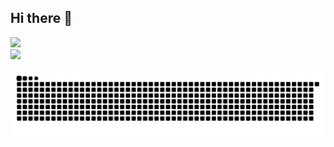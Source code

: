 ## Hi there 👋

<!--
**PaodeFeijao/PaodeFeijao** is a ✨ _special_ ✨ repository because its `README.md` (this file) appears on your GitHub profile.

Here are some ideas to get you started:

- 🔭 I’m currently working on ...
- 🌱 I’m currently learning ...
- 👯 I’m looking to collaborate on ...
- 🤔 I’m looking for help with ...
- 💬 Ask me about ...
- 📫 How to reach me: ...
- 😄 Pronouns: ...
- ⚡ Fun fact: ...
-->

<div>
<a href="https://github.com/PaodeFeijao">
<img loading="lazy" height="180em" src="https://github-readme-stats.vercel.app/api/top-langs/?username=PaodeFeijao&layout=compact&langs_count=7&theme=dracula"/>
<br>
<img loading="lazy" height="180em" src="https://github-readme-stats.vercel.app/api?username=PaodeFeijao&show_icons=true&theme=dracula&include_all_commits=true&count_private=true"/>
</div>

![snake gif](https://github.com/PaodeFeijao/PaodeFeijao/blob/output/github-snake-dark.svg)
